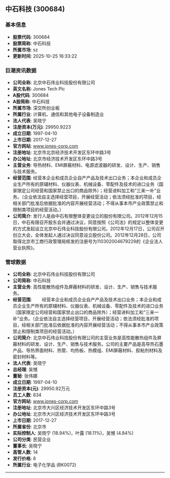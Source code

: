 ## 中石科技 (300684)

### 基本信息

- **股票代码**: 300684
- **股票简称**: 中石科技
- **所属市场**: sz
- **更新时间**: 2025-10-25 16:33:22

### 巨潮资讯数据

- **公司全称**: 北京中石伟业科技股份有限公司
- **英文名称**: Jones Tech Plc
- **A股代码**: 300684
- **A股简称**: 中石科技
- **所属市场**: 深交所创业板
- **所属行业**: 计算机、通信和其他电子设备制造业
- **法人代表**: 吴晓宁
- **注册资本(万元)**: 29950.9223
- **成立日期**: 1997-04-10
- **上市日期**: 2017-12-27
- **官方网站**: www.jones-corp.com
- **注册地址**: 北京市北京经济技术开发区东环中路3号
- **办公地址**: 北京市经济技术开发区东环中路3号
- **主营业务**: 导热材料、EMI屏蔽材料、电源滤波器的研发、设计、生产、销售与技术服务。
- **经营范围**: 经营本企业和成员企业自产产品及技术出口业务；本企业和成员企业生产所有的原辅材料、仪器仪表、机械设备、零配件及技术的进口业务（国家限定公司经营和国家禁止出口的商品除外）；经营进料加工和“三来一补”业务。（企业依法自主选择经营项目，开展经营活动；依法须经批准的项目，经相关部门批准后依据批准的内容开展经营活动；不得从事本市产业政策禁止和限制类项目的经营活动。）
- **公司简介**: 发行人是由中石有限整体变更设立的股份有限公司。2012年12月15日，中石有限召开股东会并通过决议，同意按照《公司法》的规定以整体变更的方式发起设立北京中石伟业科技股份有限公司。2012年12月17日，公司召开创立大会，全体发起人通过决议同意设立股份公司。2012年12月28日，公司取得北京市工商行政管理局核发的注册号为110302004679229的《企业法人营业执照》。

### 雪球数据

- **公司全称**: 北京中石伟业科技股份有限公司
- **公司简称**: 中石科技
- **主营业务**: 高性能散热组件及屏蔽材料的研发、设计、生产、销售与技术服务。
- **经营范围**: 　　经营本企业和成员企业自产产品及技术出口业务；本企业和成员企业生产所有的原辅材料、仪器仪表、机械设备、零配件及技术的进口业务（国家限定公司经营和国家禁止出口的商品除外）；经营进料加工和“三来一补”业务。（企业依法自主选择经营项目，开展经营活动；依法须经批准的项目，经相关部门批准后依据批准的内容开展经营活动；不得从事本市产业政策禁止和限制类项目的经营活动。）
- **公司简介**: 北京中石伟业科技股份有限公司的主营业务是高性能散热组件及屏蔽材料的研发、设计、生产、销售与技术服务。公司的主要产品是高导热石墨产品、导热界面材料、热管、均热板、热模组、EMI屏蔽材料、胶粘剂材料及密封材料等。
- **法人代表**: 吴晓宁
- **总经理**: 吴憾
- **董秘**: 张伟娜
- **成立日期**: 1997-04-10
- **注册资本(元)**: 29950.92万元
- **员工人数**: 834
- **官方网站**: www.jones-corp.com
- **注册地址**: 北京市大兴区经济技术开发区东环中路3号
- **办公地址**: 北京市大兴区经济技术开发区东环中路3号
- **上市日期**: 2017-12-27
- **所属省份**: 北京市
- **实际控制人**: 吴晓宁 (18.94%)，叶露 (18.11%)，吴憾 (4.84%)
- **公司分类**: 民营企业
- **董事长**: 吴晓宁
- **高管人数**: 14
- **发行价格**: 8
- **所属行业**: 电子化学品 (BK0072)

---